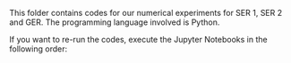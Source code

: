 This folder contains codes for our numerical experiments for SER 1, SER 2 and GER. The programming language involved is Python.

If you want to re-run the codes, execute the Jupyter Notebooks in the following order:

